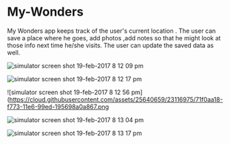 # My-Wonders

My Wonders app keeps track of the user's current location . 
The user can save a place where he goes, add photos ,add notes so that he might look at those info next time he/she visits.
The user can update the saved data as well.

![simulator screen shot 19-feb-2017 8 12 09 pm](https://cloud.githubusercontent.com/assets/25640659/23116949/54fa3334-f773-11e6-8bae-21212e224f5c.png)

![simulator screen shot 19-feb-2017 8 12 17 pm](https://cloud.githubusercontent.com/assets/25640659/23116966/65f93fc2-f773-11e6-87ff-86c33decff13.png)


![simulator screen shot 19-feb-2017 8 12 56 pm](https://cloud.githubusercontent.com/assets/25640659/23116975/71f0aa18-f773-11e6-99ed-195698a0a867.png

![simulator screen shot 19-feb-2017 8 13 04 pm](https://cloud.githubusercontent.com/assets/25640659/23117019/a0ead0e6-f773-11e6-8fe4-337d51db461a.png)

![simulator screen shot 19-feb-2017 8 13 17 pm](https://cloud.githubusercontent.com/assets/25640659/23117061/e06d250c-f773-11e6-8e35-8fcc6629ebf1.png)






